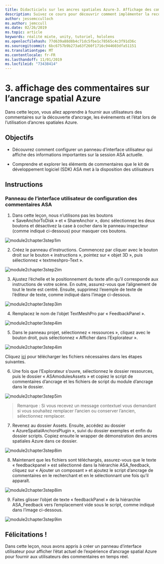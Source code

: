 ```yaml
---
title: Didacticiels sur les ancres spatiales Azure-3. Affichage des commentaires sur l’ancrage spatial Azure
description: Suivez ce cours pour découvrir comment implémenter la reconnaissance faciale Azure au sein d’une application de réalité mixte.
author: jessemcculloch
ms.author: jemccull
ms.date: 02/26/2019
ms.topic: article
keywords: réalité mixte, unity, tutoriel, hololens
ms.openlocfilehash: 77d639a88d8b4c71dc5fbe1c78565c4c3f91d36c
ms.sourcegitcommit: 6bc6757b9b273a63f260f1716c944603dfa51151
ms.translationtype: MT
ms.contentlocale: fr-FR
ms.lasthandoff: 11/01/2019
ms.locfileid: "73438414"
---
```

# <a name="3-displaying-azure-spatial-anchor-feedback"></a>3. affichage des commentaires sur l’ancrage spatial Azure

Dans cette leçon, vous allez apprendre à fournir aux utilisateurs des commentaires sur la découverte d’ancrage, les événements et l’état lors de l’utilisation d’ancres spatiales Azure.

## <a name="objectives"></a>Objectifs

* Découvrez comment configurer un panneau d’interface utilisateur qui affiche des informations importantes sur la session ASA actuelle.

* Comprendre et explorer les éléments de commentaires que le kit de développement logiciel (SDK) ASA met à la disposition des utilisateurs

## <a name="instructions"></a>Instructions

### <a name="set-up-asa-feedback-ui-panel"></a>Panneau de l’interface utilisateur de configuration des commentaires ASA

1. Dans cette leçon, nous n’utilisons pas les boutons « SaveAnchorToDisk » et « ShareAnchor », donc sélectionnez les deux boutons et désactivez la case à cocher dans le panneau inspecteur (comme indiqué ci-dessous) pour masquer ces boutons.
   

![module2chapter3step1im](images/module2chapter3step1im.PNG)

2. Créez le panneau d’instructions. Commencez par cliquer avec le bouton droit sur le bouton « instructions », pointez sur « objet 3D », puis sélectionnez « textmeshpro-Text ».

![module2chapter3step2im](images/module2chapter3step2im.PNG)

3. Ajustez l’échelle et le positionnement du texte afin qu’il corresponde aux instructions de votre scène. En outre, assurez-vous que l’alignement de tout le texte est centré. Ensuite, supprimez l’exemple de texte de l’éditeur de texte, comme indiqué dans l’image ci-dessous.

![module2chapter3step3im](images/module2chapter3step3im.PNG)

4. Remplacez le nom de l’objet TextMeshPro par « FeedbackPanel ».
   

![module2chapter3step4im](images/module2chapter3step4im.PNG)

5. Dans le panneau projet, sélectionnez « ressources », cliquez avec le bouton droit, puis sélectionnez « Afficher dans l’Explorateur ».
   

![module2chapter3step4im](images/module2chapter3step5im.PNG)

Cliquez [ici](https://onedrive.live.com/?authkey=%21ABXEC8PvyQu8Qd8&id=5B7335C4342BCB0E%21395636&cid=5B7335C4342BCB0E) pour télécharger les fichiers nécessaires dans les étapes suivantes.

6. Une fois que l’Explorateur s’ouvre, sélectionnez le dossier ressources, puis le dossier « ASAmodulesAssets » et copiez le script de commentaires d’ancrage et les fichiers de script du module d’ancrage dans le dossier. 

![module2chapter3step5im](images/module2chapter3step6im.PNG)

> Remarque : Si vous recevez un message contextuel vous demandant si vous souhaitez remplacer l’ancien ou conserver l’ancien, sélectionnez remplacer.

7. Revenez au dossier Assets. Ensuite, accédez au dossier « AzureSpatialAnchorsPlugin », suivi du dossier exemples et enfin du dossier scripts. Copiez ensuite le wrapper de démonstration des ancres spatiales Azure dans ce dossier. 

![module2chapter3step8im](images/module2chapter3step7im.PNG)

8. Maintenant que les fichiers sont téléchargés, assurez-vous que le texte « feedbackpanel » est sélectionné dans la hiérarchie ASA_feedback, cliquez sur « Ajouter un composant » et ajoutez le script d’ancrage de commentaires en le recherchant et en le sélectionnant une fois qu’il apparaît. 

![module2chapter3step8im](images/module2chapter3step8im.PNG)

9. Faites glisser l’objet de texte « feedbackPanel » de la hiérarchie ASA_Feedback vers l’emplacement vide sous le script, comme indiqué dans l’image ci-dessous. 

![module2chapter3step9im](images/module2chapter3step9im.PNG)

## <a name="congratulations"></a>Félicitations !

Dans cette leçon, nous avons appris à créer un panneau d’interface utilisateur pour afficher l’état actuel de l’expérience d’ancrage spatial Azure pour fournir aux utilisateurs des commentaires en temps réel.



